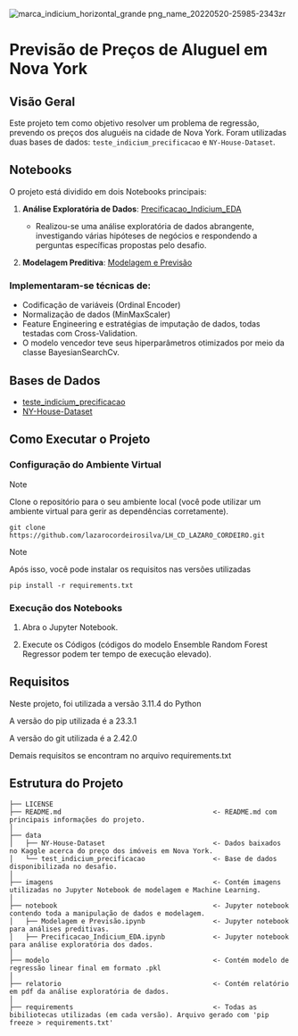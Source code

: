 ![marca_indicium_horizontal_grande png_name_20220520-25985-2343zr](https://github.com/lazarocordeirosilva/LH_CD_LAZARO_CORDEIRO/assets/132832478/37a8fd05-b1b2-416a-a6ea-f852dda83c0b)
# Previsão de Preços de Aluguel em Nova York


## Visão Geral
Este projeto tem como objetivo resolver um problema de regressão, prevendo os preços dos aluguéis na cidade de Nova York. Foram utilizadas duas bases de dados: `teste_indicium_precificacao` e `NY-House-Dataset`.


## Notebooks
O projeto está dividido em dois Notebooks principais:
1. **Análise Exploratória de Dados**: [Precificacao_Indicium_EDA](https://github.com/lazarocordeirosilva/LH_CD_LAZARO_CORDEIRO/blob/main/notebook/Precificacao_Indicium_EDA.ipynb)
   - Realizou-se uma análise exploratória de dados abrangente, investigando várias hipóteses de negócios e respondendo a perguntas específicas propostas pelo desafio.

2. **Modelagem Preditiva**: [Modelagem e Previsão](https://github.com/lazarocordeirosilva/LH_CD_LAZARO_CORDEIRO/blob/main/notebook/Modelagem%20e%20Previs%C3%A3o.ipynb)
 ### Implementaram-se técnicas de:
   - Codificação de variáveis (Ordinal Encoder)
   - Normalização de dados (MinMaxScaler)
   - Feature Engineering e estratégias de imputação de dados, todas testadas com Cross-Validation.
   - O modelo vencedor teve seus hiperparâmetros otimizados por meio da classe BayesianSearchCv.

## Bases de Dados
- [teste_indicium_precificacao](https://github.com/lazarocordeirosilva/LH_CD_LAZARO_CORDEIRO/blob/main/data/teste_indicium_precificacao.csv)
- [NY-House-Dataset](https://github.com/lazarocordeirosilva/LH_CD_LAZARO_CORDEIRO/blob/main/data/NY-House-Dataset.csv)

## Como Executar o Projeto
### Configuração do Ambiente Virtual
> [!NOTE]
> Clone o repositório para o seu ambiente local (você pode utilizar um ambiente virtual para gerir as dependências corretamente).
```
git clone https://github.com/lazarocordeirosilva/LH_CD_LAZARO_CORDEIRO.git
```

> [!NOTE]
> Após isso, você pode instalar os requisitos nas versões utilizadas
```
pip install -r requirements.txt
```

### Execução dos Notebooks
1. Abra o Jupyter Notebook.

2. Execute os Códigos (códigos do modelo Ensemble Random Forest Regressor podem ter tempo de execução elevado).

## Requisitos
Neste projeto, foi utilizada a versão 3.11.4 do Python

A versão do pip utilizada é a 23.3.1

A versão do git utilizada é a 2.42.0

Demais requisitos se encontram no arquivo requirements.txt

## Estrutura do Projeto

```
├── LICENSE
├── README.md                                      <- README.md com principais informações do projeto.
│
├── data
│   ├── NY-House-Dataset                           <- Dados baixados no Kaggle acerca do preço dos imóveis em Nova York.
│   └── test_indicium_precificacao                 <- Base de dados disponibilizada no desafio.
│
├── imagens                                        <- Contém imagens utilizadas no Jupyter Notebook de modelagem e Machine Learning.
│
├── notebook                                       <- Jupyter notebook contendo toda a manipulação de dados e modelagem.
│   ├── Modelagem e Previsão.ipynb                 <- Jupyter notebook para análises preditivas.
│   ├── Precificacao_Indicium_EDA.ipynb            <- Jupyter notebook para análise exploratória dos dados.
│
├── modelo                                         <- Contém modelo de regressão linear final em formato .pkl 
│
├── relatorio                                      <- Contém relatório em pdf da análise exploratória de dados.
│ 
├── requirements                                   <- Todas as bibiliotecas utilizadas (em cada versão). Arquivo gerado com 'pip freeze > requirements.txt'

